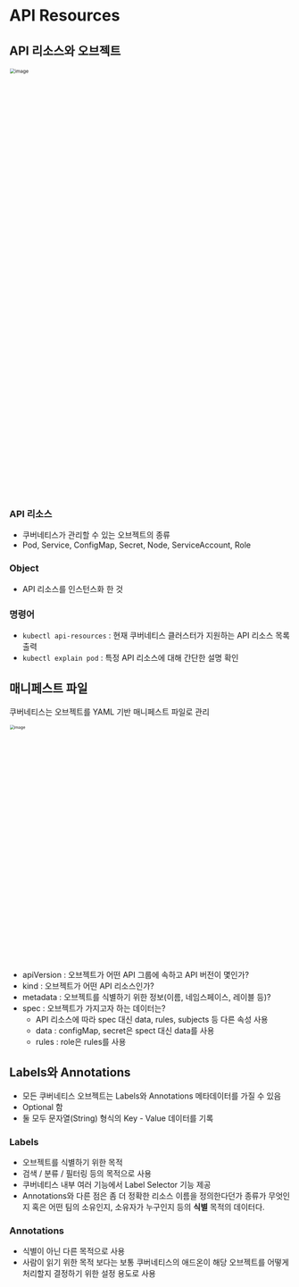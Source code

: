 # API Resources

## API 리소스와 오브젝트

<img width="1272" alt="image" src="https://user-images.githubusercontent.com/33750210/232384507-4e809062-9e60-4208-8c24-d0b347bf2ff8.png" style="zoom:60%;" >

### API 리소스

- 쿠버네티스가 관리할 수 있는 오브젝트의 종류
- Pod, Service, ConfigMap, Secret, Node, ServiceAccount, Role

### Object

- API 리소스를 인스턴스화 한 것

### 명령어

- `kubectl api-resources` : 현재 쿠버네티스 클러스터가 지원하는 API 리소스 목록 출력
- `kubectl explain pod` : 특정 API 리소스에 대해 간단한 설명 확인 

## 매니페스트 파일

쿠버네티스는 오브젝트를 YAML 기반 매니페스트 파일로 관리

<img width="846" alt="image" src="https://user-images.githubusercontent.com/33750210/232650371-eb07419c-bc8a-4c5a-a189-98b9fb942751.png" style="zoom:50%;" >

- apiVersion : 오브젝트가 어떤 API 그룹에 속하고 API 버전이 몇인가?
- kind : 오브젝트가 어떤 API 리소스인가?
- metadata : 오브젝트를 식별하기 위한 정보(이름, 네임스페이스, 레이블 등)?
- spec : 오브젝트가 가지고자 하는 데이터는?
  - API 리소스에 따라 spec 대신 data, rules, subjects 등 다른 속성 사용
  - data : configMap, secret은 spect 대신 data를 사용
  - rules : role은 rules를 사용

## Labels와 Annotations

- 모든 쿠버네티스 오브젝트는 Labels와 Annotations 메타데이터를 가질 수 있음
- Optional 함
- 둘 모두 문자열(String) 형식의 Key - Value 데이터를 기록

### Labels

- 오브젝트를 식별하기 위한 목적
- 검색 / 분류 / 필터링 등의 목적으로 사용
- 쿠버네티스 내부 여러 기능에서 Label Selector 기능 제공
- Annotations와 다른 점은 좀 더 정확한 리소스 이름을 정의한다던가 종류가 무엇인지 혹은 어떤 팀의 소유인지, 소유자가 누구인지 등의 **식별** 목적의 데이터다.

### Annotations

- 식별이 아닌 다른 목적으로 사용
- 사람이 읽기 위한 목적 보다는 보통 쿠버네티스의 애드온이 해당 오브젝트를 어떻게 처리할지 결정하기 위한 설정 용도로 사용
